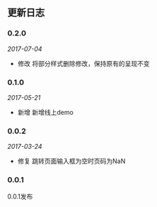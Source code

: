 ## 更新日志

### 0.2.0

*2017-07-04*

- 修改 将部分样式删除修改，保持原有的呈现不变

### 0.1.0

*2017-05-21*

- 新增 新增线上demo

### 0.0.2

*2017-03-24*

- 修复 跳转页面输入框为空时页码为NaN

### 0.0.1

0.0.1发布